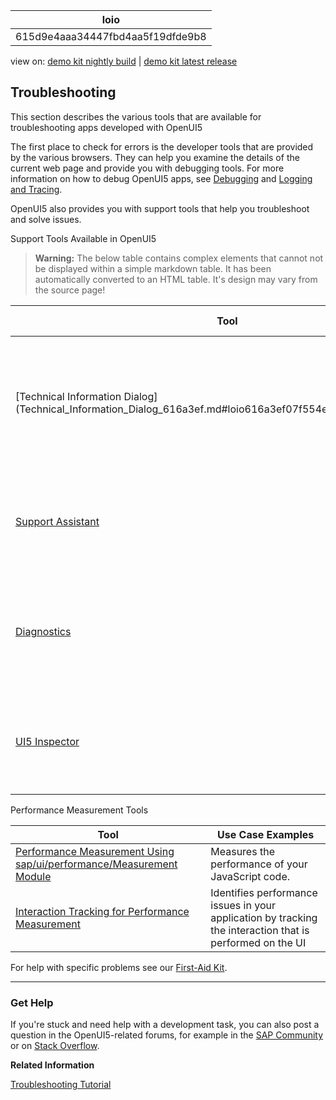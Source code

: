 <!-- loio615d9e4aaa34447fbd4aa5f19dfde9b8 -->

| loio |
| -----|
| 615d9e4aaa34447fbd4aa5f19dfde9b8 |

<div id="loio">

view on: [demo kit nightly build](https://openui5nightly.hana.ondemand.com/#/topic/615d9e4aaa34447fbd4aa5f19dfde9b8) | [demo kit latest release](https://openui5.hana.ondemand.com/#/topic/615d9e4aaa34447fbd4aa5f19dfde9b8)</div>

## Troubleshooting

This section describes the various tools that are available for troubleshooting apps developed with OpenUI5

The first place to check for errors is the developer tools that are provided by the various browsers. They can help you examine the details of the current web page and provide you with debugging tools. For more information on how to debug OpenUI5 apps, see [Debugging](Debugging_c9b0f8c.md#loioc9b0f8cca852443f9b8d3bf8ba5626ab) and [Logging and Tracing](Logging_and_Tracing_9f4d62c.md).

     

OpenUI5 also provides you with support tools that help you troubleshoot and solve issues.

 <a name="loio615d9e4aaa34447fbd4aa5f19dfde9b8__table_ugc_h2n_tv"/>Support Tools Available in OpenUI5

 > **Warning:** The below table contains complex elements that cannot not be displayed within a simple markdown table. It has been automatically converted to an HTML table. It's design may vary from the source page!

<table>
	<thead>
		<tr>
			<th>Tool</th>
			<th>Use Case Examples</th>
			<th>How to Open</th>
		</tr>
	</thead>
	<tbody>
		<tr>
			<td> [Technical Information Dialog](Technical_Information_Dialog_616a3ef.md#loio616a3ef07f554e20a3adf749c11f64e9) </td>
			<td>Use the *Technical Information*dialog to enable debug sources and to check which OpenUI5 version is currently running.</td>
			<td> [Keyboard shortcut](Keyboard_Shortcuts_for_OpenUI5_Tools_154844c.md):
 * Ctrl Shift Alt */* Option P *

 Gesture on mobile device:

1.  Press two fingers on a noninteractive screen area \(for example, a blank area\) for at least 3 seconds.
2.  Tap with a third finger while holding the other two fingers on the screen.
			</td>
		</tr>
		<tr>
			<td> [Support Assistant](Support_Assistant_57ccd7d.md) </td>
			<td>Use the Support Assistant to check whether the application is built according to the best practices for building OpenUI5 apps.</td>
			<td>From the *Technical Information* dialog or with the URL parameter `sap-ui-support=true` </td>
		</tr>
		<tr>
			<td> [Diagnostics](Diagnostics_6ec18e8.md#loio6ec18e80b0ce47f290bc2645b0cc86e6) </td>
			<td>Use the *Diagnostics* window to enable debug sources, display the control tree, and to view and change control properties and bindings.</td>
			<td> [Keyboard shortcut](Keyboard_Shortcuts_for_OpenUI5_Tools_154844c.md):
 * Ctrl Shift Alt */* Option S *
			</td>
		</tr>
		<tr>
			<td> [UI5 Inspector](UI5_Inspector_b24e724.md) </td>
			<td>Use the UI5 inspector to display the control tree, and to view and change control properties and bindings on-the-fly.</td>
			<td>Available as add-on for Google Chrome browser only</td>
		</tr>
	</tbody>
</table>

 <a name="loio615d9e4aaa34447fbd4aa5f19dfde9b8__table_o55_rvb_p1b"/>Performance Measurement Tools

|Tool|Use Case Examples|
|----|-----------------|
| [Performance Measurement Using sap/ui/performance/Measurement Module](Performance_Measurement_Using_sapuiperformanceMeasurement_Module_78880c0.md) |Measures the performance of your JavaScript code.|
| [Interaction Tracking for Performance Measurement](Interaction_Tracking_for_Performance_Measurement_b2825ea.md) |Identifies performance issues in your application by tracking the interaction that is performed on the UI|

For help with specific problems see our [First-Aid Kit](First-Aid_Kit_dfe4f79.md).

***

<a name="loio615d9e4aaa34447fbd4aa5f19dfde9b8__section_sjf_1rz_s1b"/>

### Get Help

If you're stuck and need help with a development task, you can also post a question in the OpenUI5-related forums, for example in the [SAP Community](https://www.sap.com/community/topic/ui5.html) or on [Stack Overflow](https://stackoverflow.com/search?q=sapui5).

**Related Information**  


[Troubleshooting Tutorial](Troubleshooting_5661952.md)

